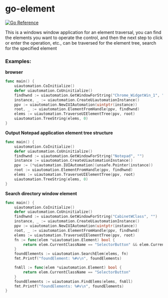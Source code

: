 # go-element

[![Go Reference](https://pkg.go.dev/badge/github.com/auuunya/go-element.svg)](https://pkg.go.dev/github.com/auuunya/go-element)

This is a windows window application for an element traversal, you can find the elements you want to operate the control, and then the next step to click or enter the operation, etc., can be traversed for the element tree, search for the specified element

### Examples:
**browser**
```go
func main() {
	uiautomation.CoInitialize()
	defer uiautomation.CoUninitialize()
	findhwnd := uiautomation.GetWindowForString("Chrome_WidgetWin_1", "")
	instance, _ := uiautomation.CreateUiautomationInstance()
	ppv := uiautomation.NewIUIAutomation(uintptr(instance))
	root, _ := uiautomation.ElementFromHandle(ppv, findhwnd)
	elems := uiautomation.TraverseUIElementTree(ppv, root)
	uiautomation.TreeString(elems, 0)
}
```

**Output Notepad application element tree structure**
```go
func main() {
	uiautomation.CoInitialize()
	defer uiautomation.CoUninitialize()
	findhwnd := uiautomation.GetWindowForString("Notepad", "")
	instance := uiautomation.CreateUiautomationInstance()
	ppv := (*uiautomation.IUIAutomation)(unsafe.Pointer(instance))
	root := uiautomation.ElementFromHandle(ppv, findhwnd)
	elems := uiautomation.TraverseUIElementTree(ppv, root)
	uiautomation.TreeString(elems, 0)
}
```
**Search directory window element**
```go
func main() {
	uiautomation.CoInitialize()
	defer uiautomation.CoUninitialize()
	findhwnd := uiautomation.GetWindowForString("CabinetWClass", "")
	instance, _ := uiautomation.CreateUiautomationInstance()
	ppv := uiautomation.NewIUIAutomation(uintptr(instance))
	root, _ := uiautomation.ElementFromHandle(ppv, findhwnd)
	elems := uiautomation.TraverseUIElementTree(ppv, root)
	fn := func(elem *uiautomation.Element) bool {
		return elem.CurrentClassName == "SelectorButton" && elem.CurrentName == "详细信息"
	}
	foundElements := uiautomation.SearchElem(elems, fn)
	fmt.Printf("foundElement: %#v\n", foundElements)

    fnAll := func(elem *uiautomation.Element) bool {
		return elem.CurrentClassName == "SelectorButton"
	}
	foundElements := uiautomation.FindElems(elems, fnAll)
	fmt.Printf("foundElements: %#v\n", foundElements)
}
```

